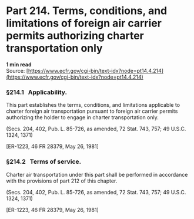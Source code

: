 # Part 214. Terms, conditions, and limitations of foreign air carrier permits authorizing charter transportation only
**1 min read**  
Source: [https://www.ecfr.gov/cgi-bin/text-idx?node=pt14.4.214](https://www.ecfr.gov/cgi-bin/text-idx?node=pt14.4.214)

### §214.1   Applicability.

This part establishes the terms, conditions, and limitations applicable to charter foreign air transportation pursuant to foreign air carrier permits authorizing the holder to engage in charter transportation only.

(Secs. 204, 402, Pub. L. 85-726, as amended, 72 Stat. 743, 757; 49 U.S.C. 1324, 1371)

\[ER-1223, 46 FR 28379, May 26, 1981\]

### §214.2   Terms of service.

Charter air transportation under this part shall be performed in accordance with the provisions of part 212 of this chapter.

(Secs. 204, 402, Pub. L. 85-726, as amended, 72 Stat. 743, 757; 49 U.S.C. 1324, 1371)

\[ER-1223, 46 FR 28379, May 26, 1981\]